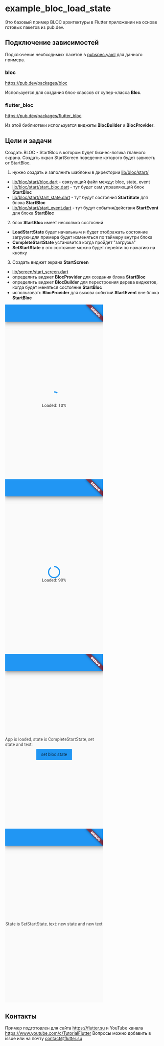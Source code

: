 # example_bloc_load_state

Это базовый пример BLOC архитектуры в Flutter приложении на основе готовых пакетов из pub.dev.

## Подключение зависимостей

Подключение необходимых пакетов в [pubspec.yaml](pubspec.yaml) для данного примера.

### bloc
<https://pub.dev/packages/bloc>

Используется для создания блок-классов от супер-класса **Bloc**.

### flutter_bloc
<https://pub.dev/packages/flutter_bloc>

Из этой библиотеки используется виджеты **BlocBuilder** и **BlocProvider**.

## Цели и задачи
Создать BLOC - StartBloc в котором будет бизнес-логика главного экрана.
Создать экран StartScreen поведение которого будет зависеть от StartBloc.

1. нужно создать и заполнить шаблоны в директории [lib/bloc/start/](lib/bloc/start/)
  - [lib/bloc/start/bloc.dart](lib/bloc/start/bloc.dart) - связующий файл между: bloc, state, event
  - [lib/bloc/start/start_bloc.dart](lib/bloc/start/start_bloc.dart) - тут будет сам управляющий блок **StartBloc**
  - [lib/bloc/start/start_state.dart](lib/bloc/start/start_state.dart) - тут будут состояния **StartState** для блока **StartBloc**
  - [lib/bloc/start/start_event.dart](lib/bloc/start/start_event.dart) - тут будут события/действия **StartEvent** для блока **StartBloc**
  
2. блок **StartBloc** имеет несколько состояний
  - **LoadStartState** будет начальным и будет отображать состояние загрузки,для примера будет изменяться
  по таймеру внутри блока
  - **CompleteStartState** установится когда пройдет "загрузка"
  - **SetStartState** в это состояние можно будет перейти по нажатию на кнопку
  
3. Создать виджет экрана **StartScreen**
  - [lib/screen/start_screen.dart](lib/screen/start_screen.dart)
  - определить виджет **BlocProvider** для создания блока **StartBloc**
  - определить виджет **BlocBuilder** для перестроения дерева виджетов, когда будет меняться состояние **StartBloc**
  - использовать **BlocProvider** для вызова событий **StartEvent** вне блока **StartBloc**
  
![](res/001.png) ![](res/002.png) ![](res/003.png) ![](res/004.png)
  
## Контакты
Пример подготовлен для сайта <https://flutter.su> и YouTube канала <https://www.youtube.com/c/TutorialFlutter>
Вопросы можно добавить в issue или на почту <contact@flutter.su>